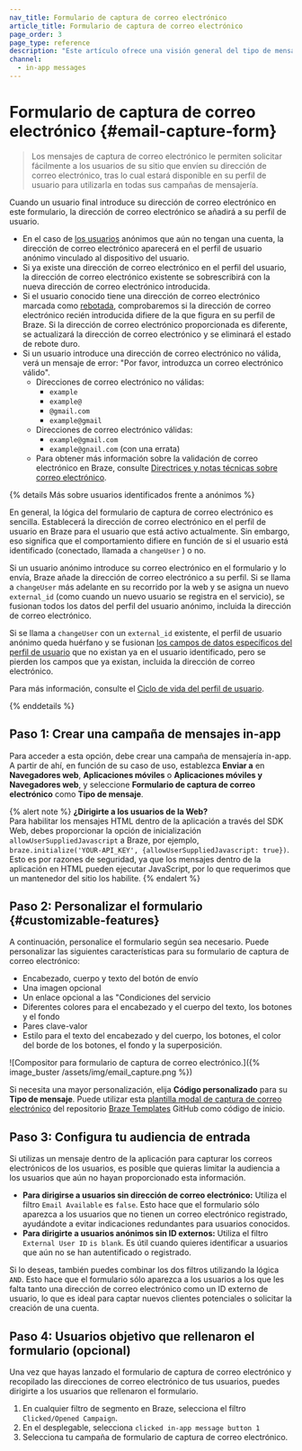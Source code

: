 ```yaml
---
nav_title: Formulario de captura de correo electrónico
article_title: Formulario de captura de correo electrónico
page_order: 3
page_type: reference
description: "Este artículo ofrece una visión general del tipo de mensaje in-app de captura de correo electrónico."
channel:
  - in-app messages
---
```


# Formulario de captura de correo electrónico {#email-capture-form}

> Los mensajes de captura de correo electrónico le permiten solicitar fácilmente a los usuarios de su sitio que envíen su dirección de correo electrónico, tras lo cual estará disponible en su perfil de usuario para utilizarla en todas sus campañas de mensajería.

Cuando un usuario final introduce su dirección de correo electrónico en este formulario, la dirección de correo electrónico se añadirá a su perfil de usuario.

- En el caso de [los usuarios]({{site.baseurl}}/user_guide/data_and_analytics/user_data_collection/user_profile_lifecycle/#anonymous-user-profiles) anónimos que aún no tengan una cuenta, la dirección de correo electrónico aparecerá en el perfil de usuario anónimo vinculado al dispositivo del usuario.
- Si ya existe una dirección de correo electrónico en el perfil del usuario, la dirección de correo electrónico existente se sobrescribirá con la nueva dirección de correo electrónico introducida.
- Si el usuario conocido tiene una dirección de correo electrónico marcada como [rebotada]({{site.baseurl}}/help/help_articles/email/email_bounces#email-bounces), comprobaremos si la dirección de correo electrónico recién introducida difiere de la que figura en su perfil de Braze. Si la dirección de correo electrónico proporcionada es diferente, se actualizará la dirección de correo electrónico y se eliminará el estado de rebote duro. 
- Si un usuario introduce una dirección de correo electrónico no válida, verá un mensaje de error: "Por favor, introduzca un correo electrónico válido".
    - Direcciones de correo electrónico no válidas: 
        - `example`
        - `example@`
        - `@gmail.com`
        - `example@gmail`
    - Direcciones de correo electrónico válidas: 
        - `example@gmail.com`
        - `example@gnail.com` (con una errata)
    - Para obtener más información sobre la validación de correo electrónico en Braze, consulte [Directrices y notas técnicas sobre correo electrónico]({{site.baseurl}}/user_guide/message_building_by_channel/email/email_setup/email_validation/).

{% details Más sobre usuarios identificados frente a anónimos %}

En general, la lógica del formulario de captura de correo electrónico es sencilla. Establecerá la dirección de correo electrónico en el perfil de usuario en Braze para el usuario que está activo actualmente. Sin embargo, eso significa que el comportamiento difiere en función de si el usuario está identificado (conectado, llamada a `changeUser` ) o no.

Si un usuario anónimo introduce su correo electrónico en el formulario y lo envía, Braze añade la dirección de correo electrónico a su perfil. Si se llama a `changeUser` más adelante en su recorrido por la web y se asigna un nuevo `external_id` (como cuando un nuevo usuario se registra en el servicio), se fusionan todos los datos del perfil del usuario anónimo, incluida la dirección de correo electrónico.

Si se llama a `changeUser` con un `external_id` existente, el perfil de usuario anónimo queda huérfano y se fusionan [los campos de datos específicos del perfil de usuario]({{site.baseurl}}/api/endpoints/user_data/post_users_merge/#merge_updates-behavior) que no existan ya en el usuario identificado, pero se pierden los campos que ya existan, incluida la dirección de correo electrónico.

Para más información, consulte el [Ciclo de vida del perfil de usuario]({{site.baseurl}}/user_guide/data/user_data_collection/user_profile_lifecycle/).

{% enddetails %}

## Paso 1: Crear una campaña de mensajes in-app

Para acceder a esta opción, debe crear una campaña de mensajería in-app. A partir de ahí, en función de su caso de uso, establezca **Enviar a** en **Navegadores web**, **Aplicaciones móviles** o **Aplicaciones móviles y Navegadores web**, y seleccione **Formulario de captura de correo electrónico** como **Tipo de mensaje**.

{% alert note %}
**¿Dirigirte a los usuarios de la Web?** <br>Para habilitar los mensajes HTML dentro de la aplicación a través del SDK Web, debes proporcionar la opción de inicialización `allowUserSuppliedJavascript` a Braze, por ejemplo, `braze.initialize('YOUR-API_KEY', {allowUserSuppliedJavascript: true})`. Esto es por razones de seguridad, ya que los mensajes dentro de la aplicación en HTML pueden ejecutar JavaScript, por lo que requerimos que un mantenedor del sitio los habilite.
{% endalert %}

## Paso 2: Personalizar el formulario {#customizable-features}

A continuación, personalice el formulario según sea necesario. Puede personalizar las siguientes características para su formulario de captura de correo electrónico:

- Encabezado, cuerpo y texto del botón de envío
- Una imagen opcional
- Un enlace opcional a las "Condiciones del servicio
- Diferentes colores para el encabezado y el cuerpo del texto, los botones y el fondo
- Pares clave-valor
- Estilo para el texto del encabezado y del cuerpo, los botones, el color del borde de los botones, el fondo y la superposición.

![Compositor para formulario de captura de correo electrónico.]({% image_buster /assets/img/email_capture.png %})

Si necesita una mayor personalización, elija **Código personalizado** para su **Tipo de mensaje**. Puede utilizar esta [plantilla modal de captura de correo electrónico](https://github.com/braze-inc/in-app-message-templates/tree/master/braze-templates/5-email-capture-modal) del repositorio [Braze Templates](https://github.com/braze-inc/in-app-message-templates/tree/master/braze-templates) GitHub como código de inicio.

## Paso 3: Configura tu audiencia de entrada

Si utilizas un mensaje dentro de la aplicación para capturar los correos electrónicos de los usuarios, es posible que quieras limitar la audiencia a los usuarios que aún no hayan proporcionado esta información.

- **Para dirigirse a usuarios sin dirección de correo electrónico:** Utiliza el filtro `Email Available` es `false`. Esto hace que el formulario sólo aparezca a los usuarios que no tienen un correo electrónico registrado, ayudándote a evitar indicaciones redundantes para usuarios conocidos.
- **Para dirigirte a usuarios anónimos sin ID externos:** Utiliza el filtro `External User ID` `is blank`. Es útil cuando quieres identificar a usuarios que aún no se han autentificado o registrado.

Si lo deseas, también puedes combinar los dos filtros utilizando la lógica `AND`. Esto hace que el formulario sólo aparezca a los usuarios a los que les falta tanto una dirección de correo electrónico como un ID externo de usuario, lo que es ideal para captar nuevos clientes potenciales o solicitar la creación de una cuenta.

## Paso 4: Usuarios objetivo que rellenaron el formulario (opcional)

Una vez que hayas lanzado el formulario de captura de correo electrónico y recopilado las direcciones de correo electrónico de tus usuarios, puedes dirigirte a los usuarios que rellenaron el formulario.

1. En cualquier filtro de segmento en Braze, selecciona el filtro `Clicked/Opened Campaign`. 
2. En el desplegable, selecciona `clicked in-app message button 1`
3. Selecciona tu campaña de formulario de captura de correo electrónico.

